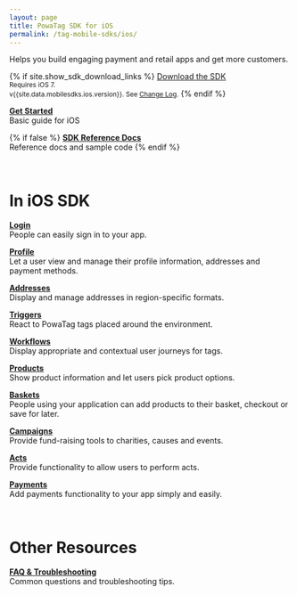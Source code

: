 ```yaml
---
layout: page
title: PowaTag SDK for iOS
permalink: /tag-mobile-sdks/ios/
---
```


Helps you build engaging payment and retail apps and get more customers.

{% if site.show_sdk_download_links %}
<a class="download-link ios" href="{{site.data.mobilesdks.ios.url}}">Download the SDK</a><br />
<small>Requires iOS 7.</small><br />
<small>v{{site.data.mobilesdks.ios.version}}. See [Change Log]({{site.baseurl}}/tag-mobile-sdks/ios/changelog/).</small>
{% endif %}

**[Get Started]({{site.baseurl}}/tag-mobile-sdks/ios/start/)**<br />
Basic guide for iOS

{% if false %}
**[SDK Reference Docs]({{site.baseurl}}/tag-mobile-sdks/ios/reference/)**<br />
Reference docs and sample code
{% endif %}

<br />

# In iOS SDK

**[Login]({{site.baseurl}}/tag-mobile-sdks/ios/login/)**<br />
People can easily sign in to your app.

**[Profile]({{site.baseurl}}/tag-mobile-sdks/ios/profile/)**<br />
Let a user view and manage their profile information, addresses and payment methods.

**[Addresses]({{site.baseurl}}/tag-mobile-sdks/ios/addresses/)**<br />
Display and manage addresses in region-specific formats.

**[Triggers]({{site.baseurl}}/tag-mobile-sdks/ios/triggers/)**<br />
React to PowaTag tags placed around the environment.

**[Workflows]({{site.baseurl}}/tag-mobile-sdks/ios/workflows/)**<br />
Display appropriate and contextual user journeys for tags.

**[Products]({{site.baseurl}}/tag-mobile-sdks/ios/products/)**<br />
Show product information and let users pick product options.

**[Baskets]({{site.baseurl}}/tag-mobile-sdks/ios/baskets/)**<br />
People using your application can add products to their basket, checkout or save for later.

**[Campaigns]({{site.baseurl}}/tag-mobile-sdks/ios/campaigns/)**<br />
Provide fund-raising tools to charities, causes and events.

**[Acts]({{site.baseurl}}/tag-mobile-sdks/ios/acts/)**<br />
Provide functionality to allow users to perform acts.

**[Payments]({{site.baseurl}}/tag-mobile-sdks/ios/payments/)**<br />
Add payments functionality to your app simply and easily.

<br />

# Other Resources

**[FAQ & Troubleshooting](/tag-mobile-sdks/ios/faq/)**<br />
Common questions and troubleshooting tips.
